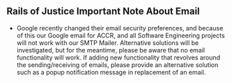## Rails of Justice Important Note About Email

-   Google recently changed their email security preferences, and because of this our Google email for ACCR, and all Software Engineering projects will not work with our SMTP Mailer. Alternative solutions will be investigated, but for the meantime, please be aware that no email functionality will work. If adding new functionality that revolves around the sending/receiving of emails, please provide an alternative solution such as a popup notification message in replacement of an email.
